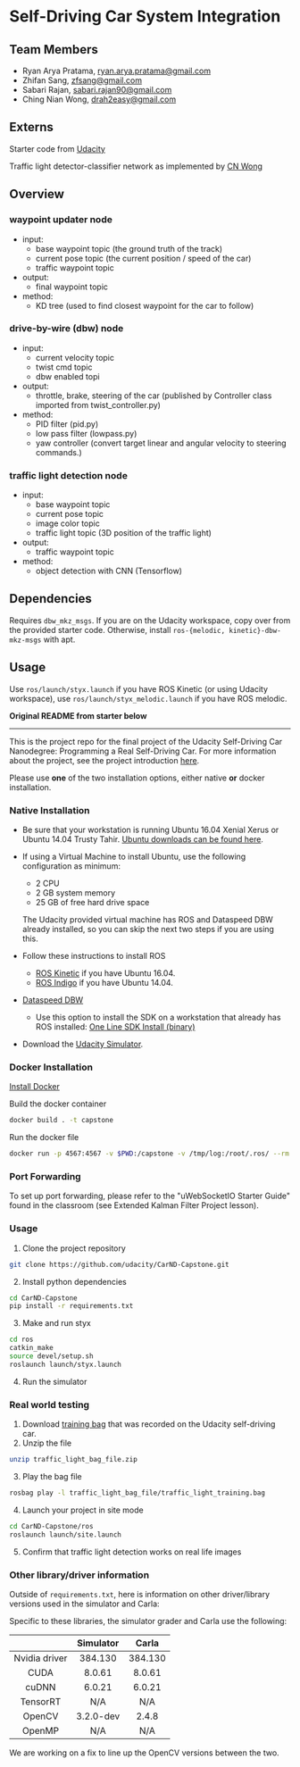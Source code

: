 # Self-Driving Car System Integration

## Team Members

- Ryan Arya Pratama, ryan.arya.pratama@gmail.com
- Zhifan Sang, zfsang@gmail.com
- Sabari Rajan, sabari.rajan90@gmail.com
- Ching Nian Wong, drah2easy@gmail.com

## Externs

Starter code from [Udacity](https://github.com/udacity/CarND-Capstone)

Traffic light detector-classifier network as implemented by [CN Wong](https://github.com/almightybobo/tl_detector)

## Overview
###  waypoint updater node
- input: 
	- base waypoint topic (the ground truth of the track)
	- current pose topic (the current position / speed of the car)
	- traffic waypoint topic
- output:
	- final waypoint topic
- method:
	- KD tree (used to find closest waypoint for the car to follow)


### drive-by-wire (dbw) node
- input:
	- current velocity topic
	- twist cmd topic
	- dbw enabled topi
- output:
	- throttle, brake, steering of the car (published by Controller class imported from twist_controller.py)
- method:
	- PID filter (pid.py)
	- low pass filter (lowpass.py)
	- yaw controller (convert target linear and angular velocity to steering commands.) 

### traffic light detection node
- input:
	- base waypoint topic
	- current pose topic
	- image color topic
	- traffic light topic (3D position of the traffic light)
- output:
	- traffic waypoint topic
- method: 
	- object detection with CNN (Tensorflow)


## Dependencies

Requires `dbw_mkz_msgs`. If you are on the Udacity workspace, copy over from the provided starter code. Otherwise, install `ros-{melodic, kinetic}-dbw-mkz-msgs` with apt.

## Usage

Use `ros/launch/styx.launch` if you have ROS Kinetic (or using Udacity workspace), use `ros/launch/styx_melodic.launch` if you have ROS melodic.

**Original README from starter below**

---

This is the project repo for the final project of the Udacity Self-Driving Car Nanodegree: Programming a Real Self-Driving Car. For more information about the project, see the project introduction [here](https://classroom.udacity.com/nanodegrees/nd013/parts/6047fe34-d93c-4f50-8336-b70ef10cb4b2/modules/e1a23b06-329a-4684-a717-ad476f0d8dff/lessons/462c933d-9f24-42d3-8bdc-a08a5fc866e4/concepts/5ab4b122-83e6-436d-850f-9f4d26627fd9).

Please use **one** of the two installation options, either native **or** docker installation.

### Native Installation

* Be sure that your workstation is running Ubuntu 16.04 Xenial Xerus or Ubuntu 14.04 Trusty Tahir. [Ubuntu downloads can be found here](https://www.ubuntu.com/download/desktop).
* If using a Virtual Machine to install Ubuntu, use the following configuration as minimum:
  * 2 CPU
  * 2 GB system memory
  * 25 GB of free hard drive space

  The Udacity provided virtual machine has ROS and Dataspeed DBW already installed, so you can skip the next two steps if you are using this.

* Follow these instructions to install ROS
  * [ROS Kinetic](http://wiki.ros.org/kinetic/Installation/Ubuntu) if you have Ubuntu 16.04.
  * [ROS Indigo](http://wiki.ros.org/indigo/Installation/Ubuntu) if you have Ubuntu 14.04.
* [Dataspeed DBW](https://bitbucket.org/DataspeedInc/dbw_mkz_ros)
  * Use this option to install the SDK on a workstation that already has ROS installed: [One Line SDK Install (binary)](https://bitbucket.org/DataspeedInc/dbw_mkz_ros/src/81e63fcc335d7b64139d7482017d6a97b405e250/ROS_SETUP.md?fileviewer=file-view-default)
* Download the [Udacity Simulator](https://github.com/udacity/CarND-Capstone/releases).

### Docker Installation
[Install Docker](https://docs.docker.com/engine/installation/)

Build the docker container
```bash
docker build . -t capstone
```

Run the docker file
```bash
docker run -p 4567:4567 -v $PWD:/capstone -v /tmp/log:/root/.ros/ --rm -it capstone
```

### Port Forwarding
To set up port forwarding, please refer to the "uWebSocketIO Starter Guide" found in the classroom (see Extended Kalman Filter Project lesson).

### Usage

1. Clone the project repository
```bash
git clone https://github.com/udacity/CarND-Capstone.git
```

2. Install python dependencies
```bash
cd CarND-Capstone
pip install -r requirements.txt
```
3. Make and run styx
```bash
cd ros
catkin_make
source devel/setup.sh
roslaunch launch/styx.launch
```
4. Run the simulator

### Real world testing
1. Download [training bag](https://s3-us-west-1.amazonaws.com/udacity-selfdrivingcar/traffic_light_bag_file.zip) that was recorded on the Udacity self-driving car.
2. Unzip the file
```bash
unzip traffic_light_bag_file.zip
```
3. Play the bag file
```bash
rosbag play -l traffic_light_bag_file/traffic_light_training.bag
```
4. Launch your project in site mode
```bash
cd CarND-Capstone/ros
roslaunch launch/site.launch
```
5. Confirm that traffic light detection works on real life images

### Other library/driver information
Outside of `requirements.txt`, here is information on other driver/library versions used in the simulator and Carla:

Specific to these libraries, the simulator grader and Carla use the following:

|        | Simulator | Carla  |
| :-----------: |:-------------:| :-----:|
| Nvidia driver | 384.130 | 384.130 |
| CUDA | 8.0.61 | 8.0.61 |
| cuDNN | 6.0.21 | 6.0.21 |
| TensorRT | N/A | N/A |
| OpenCV | 3.2.0-dev | 2.4.8 |
| OpenMP | N/A | N/A |

We are working on a fix to line up the OpenCV versions between the two.
